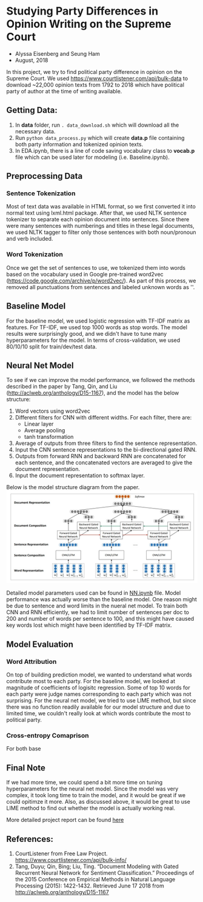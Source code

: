 # Studying Party Differences in Opinion Writing on the Supreme Court
- Alyssa Eisenberg and Seung Ham
- August, 2018

In this project, we try to find political party difference in opinion on the Supreme Court. We used https://www.courtlistener.com/api/bulk-data to download ~22,000 opinion texts from 1792 to 2018 which have political party of author at the time of writing available.

## Getting Data:
1. In **data** folder, run ``. data_download.sh`` which will download all the necessary data.
2. Run ``python data_process.py`` which will create **data.p** file containing both party information and tokenized opinion texts.
3. In EDA.ipynb, there is a line of code saving vocabulary class to **vocab.p** file which can be used later for modeling (i.e. Baseline.ipynb).

## Preprocessing Data
### Sentence Tokenization
Most of text data was available in HTML format, so we first converted it into normal text using lxml.html package. After that, we used NLTK sentence tokenizer to separate each opinion document into sentences. Since there were many sentences with numberings and titles in these legal documents, we used NLTK tagger to filter only those sentences with both noun/pronoun and verb included.

### Word Tokenization
Once we get the set of sentences to use, we tokenized them into words based on the vocabulary used in Google pre-trained word2vec (https://code.google.com/archive/p/word2vec/). As part of this process, we removed all punctuations from sentences and labeled unknown words as '<unk>'.
  
## Baseline Model
For the baseline model, we used logistic regression with TF-IDF matrix as features. For TF-IDF, we used top 1000 words as stop words. The model results were surprisingly good, and we didn't have to tune many hyperparameters for the model. In terms of cross-validation, we used 80/10/10 split for train/dev/test data.

## Neural Net Model
To see if we can improve the model performance, we followed the methods described in the paper by Tang, Qin, and Liu (http://aclweb.org/anthology/D15-1167), and the model has the below structure:
        
1. Word vectors using word2vec
2. Different filters for CNN with different widths.
   For each filter, there are:
    - Linear layer
    - Average pooling
    - tanh transformation
3. Average of outputs from three filters to find the sentence representation.
4. Input the CNN sentence representations to the bi-directional gated RNN.
5. Outputs from forward RNN and backward RNN are concatenated for each sentence,
   and the concatenated vectors are averaged to give the document representation.
6. Input the document representation to softmax layer.

Below is the model structure diagram from the paper.
![Alt text](CNNRNN.jpg "CNNRNN")

Detailed model parameters used can be found in [NN.ipynb](NN.ipynb) file. Model performance was actually worse than the baseline model. One reason might be due to sentence and word limits in the nueral net model. To train both CNN and RNN efficiently, we had to limit number of sentences per doc to 200 and number of words per sentence to 100, and this might have caused key words lost which might have been identified by TF-IDF matrix.

## Model Evaluation
### Word Attribution
On top of building prediction model, we wanted to understand what words contribute most to each party. For the baseline model, we looked at magnitude of coefficients of logisitc regression. Some of top 10 words for each party were judge names corresponding to each party which was not surprising. For the neural net model, we tried to use LIME method, but since there was no function readily available for our model structure and due to limited time, we couldn't really look at which words contribute the most to political party.

### Cross-entropy Comaprison
For both base

## Final Note
If we had more time, we could spend a bit more time on tuning hyperparameters for the neural net model. Since the model was very complex, it took long time to train the model, and it would be great if we could opitimze it more. Also, as discussed above, it would be great to use LIME method to find out whether the model is actually working real.

More detailed project report can be found <a href="https://www.overleaf.com/18030683ttmhjwjsvysx#/68288176/" target="_blank">here</a>

## References:
1. CourtListener from Free Law Project. https://www.courtlistener.com/api/bulk-info/
2. Tang, Duyu; Qin, Bing; Liu, Ting. “Document Modeling with Gated Recurrent Neural Network for Sentiment Classification.” Proceedings of the 2015 Conference on Empirical Methods in Natural Language Processing (2015): 1422-1432. Retrieved June 17 2018 from http://aclweb.org/anthology/D15-1167
